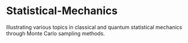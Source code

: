 # Statistical-Mechanics
Illustrating various topics in classical and quantum statistical mechanics through Monte Carlo sampling methods.
